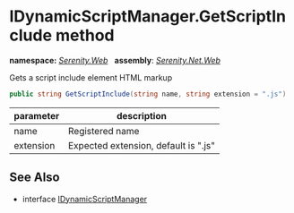 # IDynamicScriptManager.GetScriptInclude method
**namespace:** *[Serenity.Web](../../README.md#serenity.web-namespace)*   **assembly**: *[Serenity.Net.Web](../../README.md)*

Gets a script include element HTML markup

```csharp
public string GetScriptInclude(string name, string extension = ".js")
```

| parameter | description |
| --- | --- |
| name | Registered name |
| extension | Expected extension, default is ".js" |

## See Also

* interface [IDynamicScriptManager](../IDynamicScriptManager.md)